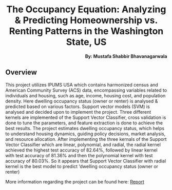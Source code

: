 <h1 align="center">The Occupancy Equation: Analyzing & Predicting Homeownership vs. Renting Patterns in the Washington State, US</h1>

<p align="right"><b>By: Mustafa Shabbir Bhavanagarwala</b></p>

## Overview
<p>This project utilizes IPUMS USA which contains harmonized census and American Community Survey (ACS) 
data, encompassing variables related to individuals and housing, such as age, income, 
housing cost, and population density. Here dwelling occupancy status (owner or renter) 
is analysed & predicted based on various factors. Support vector models (SVM) is analysed and decided upon to implement the project. Three different kernels are implemented of the 
Support Vector Classifier, cross validation is done to tune the parameters, and feature 
extraction is done to achieve the best results. The project estimates dwelling occupancy 
status, which helps to understand housing dynamics, guiding policy decisions, market 
analysis, and resource allocation. After implementing the three kernals of the Support 
Vector Classifier which are linear, polynomial, and radial, the radial kernel achieved the 
highest test accuracy of 82.64%, followed by linear kernel with test accuracy of 81.36% 
and then the polynomial kernel with test accuracy of 80.03%. So it appears that Support 
Vector Classifier with radial kernel is the best model to predict ‘dwelling occupancy status 
(owner or renter)</p>


<p>

More information regarding the project can be found here: [Report](Report.pdf)

</p>

